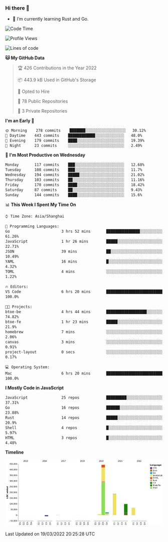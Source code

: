 ### Hi there 👋

- 🌱 I’m currently learning Rust and Go.

<!--START_SECTION:waka-->
![Code Time](http://img.shields.io/badge/Code%20Time-307%20hrs%2037%20mins-blue)

![Profile Views](http://img.shields.io/badge/Profile%20Views-0-blue)

![Lines of code](https://img.shields.io/badge/From%20Hello%20World%20I%27ve%20Written-823%20Thousand%20lines%20of%20code-blue)

**🐱 My GitHub Data** 

> 🏆 426 Contributions in the Year 2022
 > 
> 📦 443.9 kB Used in GitHub's Storage 
 > 
> 💼 Opted to Hire
 > 
> 📜 78 Public Repositories 
 > 
> 🔑 3 Private Repositories  
 > 
**I'm an Early 🐤** 

```text
🌞 Morning    278 commits    ███████░░░░░░░░░░░░░░░░░░   30.12% 
🌆 Daytime    443 commits    ████████████░░░░░░░░░░░░░   48.0% 
🌃 Evening    179 commits    ████░░░░░░░░░░░░░░░░░░░░░   19.39% 
🌙 Night      23 commits     ░░░░░░░░░░░░░░░░░░░░░░░░░   2.49%

```
📅 **I'm Most Productive on Wednesday** 

```text
Monday       117 commits    ███░░░░░░░░░░░░░░░░░░░░░░   12.68% 
Tuesday      108 commits    ███░░░░░░░░░░░░░░░░░░░░░░   11.7% 
Wednesday    194 commits    █████░░░░░░░░░░░░░░░░░░░░   21.02% 
Thursday     103 commits    ██░░░░░░░░░░░░░░░░░░░░░░░   11.16% 
Friday       170 commits    ████░░░░░░░░░░░░░░░░░░░░░   18.42% 
Saturday     87 commits     ██░░░░░░░░░░░░░░░░░░░░░░░   9.43% 
Sunday       144 commits    ████░░░░░░░░░░░░░░░░░░░░░   15.6%

```


📊 **This Week I Spent My Time On** 

```text
⌚︎ Time Zone: Asia/Shanghai

💬 Programming Languages: 
Go                       3 hrs 52 mins       ███████████████░░░░░░░░░░   61.26% 
JavaScript               1 hr 26 mins        █████░░░░░░░░░░░░░░░░░░░░   22.71% 
JSON                     39 mins             ██░░░░░░░░░░░░░░░░░░░░░░░   10.49% 
YAML                     16 mins             █░░░░░░░░░░░░░░░░░░░░░░░░   4.32% 
TOML                     4 mins              ░░░░░░░░░░░░░░░░░░░░░░░░░   1.22%

🔥 Editors: 
VS Code                  6 hrs 20 mins       █████████████████████████   100.0%

🐱‍💻 Projects: 
btoe-be                  4 hrs 44 mins       ██████████████████░░░░░░░   74.82% 
btoe-fe                  1 hr 23 mins        █████░░░░░░░░░░░░░░░░░░░░   21.9% 
homebrew                 7 mins              ░░░░░░░░░░░░░░░░░░░░░░░░░   2.06% 
canvas                   3 mins              ░░░░░░░░░░░░░░░░░░░░░░░░░   0.91% 
project-layout           0 secs              ░░░░░░░░░░░░░░░░░░░░░░░░░   0.17%

💻 Operating System: 
Mac                      6 hrs 20 mins       █████████████████████████   100.0%

```

**I Mostly Code in JavaScript** 

```text
JavaScript               25 repos            █████████░░░░░░░░░░░░░░░░   37.31% 
Go                       16 repos            ██████░░░░░░░░░░░░░░░░░░░   23.88% 
Rust                     14 repos            █████░░░░░░░░░░░░░░░░░░░░   20.9% 
Shell                    4 repos             █░░░░░░░░░░░░░░░░░░░░░░░░   5.97% 
HTML                     3 repos             █░░░░░░░░░░░░░░░░░░░░░░░░   4.48%

```


**Timeline**

![Chart not found](https://raw.githubusercontent.com/elton/elton/main/charts/bar_graph.png) 


 Last Updated on 19/03/2022 20:25:28 UTC
<!--END_SECTION:waka-->

<!--
**elton/elton** is a ✨ _special_ ✨ repository because its `README.md` (this file) appears on your GitHub profile.

Here are some ideas to get you started:

- 🔭 I’m currently working on ...
- 🌱 I’m currently learning ...
- 👯 I’m looking to collaborate on ...
- 🤔 I’m looking for help with ...
- 💬 Ask me about ...
- 📫 How to reach me: ...
- 😄 Pronouns: ...
- ⚡ Fun fact: ...
-->
